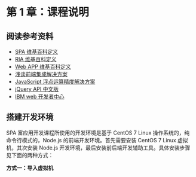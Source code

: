 # 第 1 章：课程说明  

## 阅读参考资料

- [SPA 维基百科定义](https://en.wikipedia.org/wiki/Single-page_application)
- [RIA 维基百科定义](https://en.wikipedia.org/wiki/Rich_Internet_application)
- [Web APP 维基百科定义](https://en.wikipedia.org/wiki/Web_application)
- [浅谈前端集成解决方案](https://github.com/fouber/blog/issues/1)
- [JavaScript 浮点运算精度解决方案](https://segmentfault.com/a/1190000013431163)
- [jQuery API 中文版](https://www.jquery123.com/)
- [IBM web 开发者中心](https://www.ibm.com/developerworks/cn/web/)

## 搭建开发环境

SPA 富应用开发课程所使用的开发环境是基于 CentOS 7 Linux 操作系统的，纯命令行模式的，Node.js 的前端开发环境。首先需要安装 CentOS 7 Linux 虚拟机，其次安装 Node.js 开发环境，最后安装前后端开发辅助工具。具体安装步骤见下面的两种方式：

**方式一：导入虚拟机**

